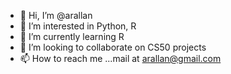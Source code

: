 - 👋 Hi, I’m @arallan
- 👀 I’m interested in Python, R
- 🌱 I’m currently learning R
- 💞️ I’m looking to collaborate on CS50 projects
- 📫 How to reach me ...mail at arallan@gmail.com

<!---
arallan/arallan is a ✨ special ✨ repository because its `README.md` (this file) appears on your GitHub profile.
You can click the Preview link to take a look at your changes.
--->
